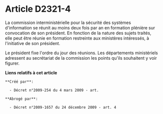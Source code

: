 # Article D2321-4

La commission interministérielle pour la sécurité des systèmes d'information se réunit au moins deux fois par an en formation
plénière sur convocation de son président. En fonction de la nature des sujets traités, elle peut être réunie en formation
restreinte aux ministères intéressés, à l'initiative de son président.

Le président fixe l'ordre du jour des réunions. Les départements ministériels adressent au secrétariat de la commission les
points qu'ils souhaitent y voir figurer.

**Liens relatifs à cet article**

	**Créé par**:

	  - Décret n°2009-254 du 4 mars 2009 - art.

	**Abrogé par**:

	  - Décret n°2009-1657 du 24 décembre 2009 - art. 4
